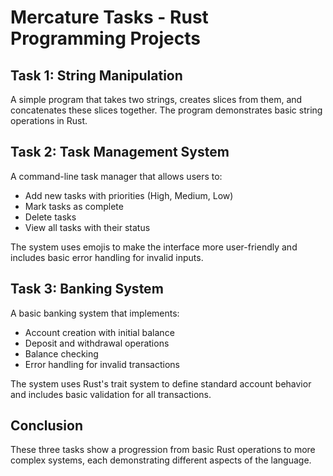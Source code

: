 # Mercature Tasks - Rust Programming Projects

## Task 1: String Manipulation
A simple program that takes two strings, creates slices from them, and concatenates these slices together. The program demonstrates basic string operations in Rust.

## Task 2: Task Management System
A command-line task manager that allows users to:
- Add new tasks with priorities (High, Medium, Low)
- Mark tasks as complete
- Delete tasks
- View all tasks with their status

The system uses emojis to make the interface more user-friendly and includes basic error handling for invalid inputs.

## Task 3: Banking System
A basic banking system that implements:
- Account creation with initial balance
- Deposit and withdrawal operations
- Balance checking
- Error handling for invalid transactions

The system uses Rust's trait system to define standard account behavior and includes basic validation for all transactions.

## Conclusion
These three tasks show a progression from basic Rust operations to more complex systems, each demonstrating different aspects of the language.